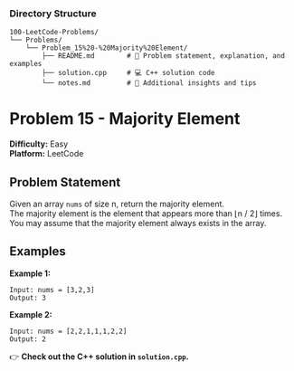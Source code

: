 ### **Directory Structure**

```
100-LeetCode-Problems/
└── Problems/
    └── Problem_15%20-%20Majority%20Element/
        ├── README.md        # 📄 Problem statement, explanation, and examples
        ├── solution.cpp     # 💻 C++ solution code
        └── notes.md         # 📝 Additional insights and tips
```

# Problem 15 - Majority Element

**Difficulty:** Easy  
**Platform:** LeetCode

## Problem Statement

Given an array `nums` of size n, return the majority element.  
The majority element is the element that appears more than ⌊n / 2⌋ times. You may assume that the majority element always exists in the array.

## Examples

**Example 1:**  
```
Input: nums = [3,2,3]
Output: 3
```

**Example 2:**  
```
Input: nums = [2,2,1,1,1,2,2]
Output: 2
```

👉 **Check out the C++ solution in `solution.cpp`.**
